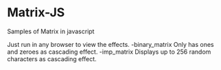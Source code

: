 # Matrix-JS
Samples of Matrix in javascript

Just run in any browser to view the effects.
-binary_matrix
Only has ones and zeroes as cascading effect.
-imp_matrix
Displays up to 256 random characters as cascading effect.
